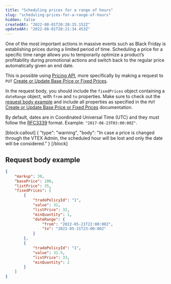 ```yaml
---
title: "Scheduling prices for a range of hours"
slug: "scheduling-prices-for-a-range-of-hours"
hidden: false
createdAt: "2022-08-01T20:20:15.152Z"
updatedAt: "2022-08-01T20:21:34.453Z"
---
```

One of the most important actions in massive events such as Black Friday is establishing prices during a limited period of time. Scheduling a price for a specific time range allows you to temporarily optimize a product’s profitability during promotional actions and switch back to the regular price automatically given an end date.

This is possible using [Pricing API](https://developers.vtex.com/docs/api-reference/pricing-api#overview), more specifically by making a request to `PUT` [Create or Update Base Price or Fixed Prices](https://developers.vtex.com/vtex-rest-api/reference/createupdatepriceorfixedprice).

In the request body, you should include the `fixedPrices` object containing a `dateRange` object, with `from` and `to` properties. Make sure to check out the [request body example](#request-body-example) and include all properties as specified in the `PUT`  [Create or Update Base Price or Fixed Prices](https://developers.vtex.com/vtex-rest-api/reference/createupdatepriceorfixedprice) documentation.  

By default, dates are in Coordinated Universal Time (UTC) and they must follow the [RFC3339](https://www.ietf.org/rfc/rfc3339.txt) format. Example: `"2017-06-23T03:00:00Z"`.

[block:callout]
{
  "type": "warning",
  "body": "In case a price is changed through the VTEX Admin, the scheduled hour will be lost and only the date will be considered."
}
[/block]

## Request body example


```json
{
    "markup": 30,
    "basePrice": 100,
    "listPrice": 35,
    "fixedPrices": [
        {
            "tradePolicyId": "1",
            "value": 31,
            "listPrice": 32,
            "minQuantity": 1,
            "dateRange": {
                "from": "2022-05-21T22:00:00Z",
                "to": "2022-05-21T23:00:00Z"
            }
        },
        {
            "tradePolicyId": "1",
            "value": 31.5,
            "listPrice": 33,
            "minQuantity": 2
        }
    ]
}
```
